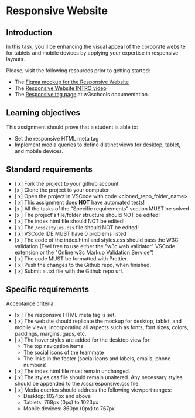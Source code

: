 # Responsive Website

## Introduction

In this task, you'll be enhancing the visual appeal of the corporate website for tablets and mobile devices by applying your expertise in responsive layouts.

Please, visit the following resources prior to getting started:

- The [Figma mockup for the Responsive Website](https://www.figma.com/design/onIbYtgBAXK2ithgviZdF0/Responsive-Website?node-id=0-1&m=dev&t=ldEFp2YUPoQOgefG-1)
- The [Responsive Website INTRO video](https://www.loom.com/share/c4906ee2d0744a06ac667e3ff4a14279?sid=810fcad2-fb13-46d6-a399-d3ee15a088e2)
- The [Responsive tag page](https://www.w3schools.com/html/html_responsive.asp) at w3schools documentation.

## Learning objectives

This assignment should prove that a student is able to:

- Set the responsive HTML meta tag
- Implement media queries to define distinct views for desktop, tablet, and mobile devices.

## Standard requirements

- [ x] Fork the project to your github account
- [x ] Clone the project to your computer
- [ x] Open the project in VSCode with code <cloned_repo_folder_name>
- [ x] This assignment does **NOT** have automated tests!
- [x ] All the tasks of the "Specific requirements" section MUST be solved
- [x ] The project's file/folder structure should NOT be edited!
- [ x] The index.html file should NOT be edited!
- [ x] The `/css/styles.css` file should NOT be edited!
- [ x] VSCode IDE MUST have 0 problems listed
- [x ] The code of the index.html and styles.css should pass the W3C validation (Feel free to use either the "w3c web validator" VSCode extension or the "Online w3c Markup Validation Service")
- [ x] The code MUST be formatted with Prettier.
- [ x] Push the changes to the Github repo, when finished.
- [ x] Submit a .txt file with the Github repo url.

## Specific requirements

Acceptance criteria:

- [x ] The responsive HTML meta tag is set.
- [ x] The website should replicate the mockup for desktop, tablet, and mobile views, incorporating all aspects such as fonts, font sizes, colors, paddings, margins, gaps, etc.
- [ x] The hover styles are added for the desktop view for:
  - The top navigation items
  - The social icons of the teammate
  - The links in the footer (social icons and labels, emails, phone numbers)
- [ x] The index.html file must remain unchanged.
- [ x] The styles.css file should remain unaltered. Any necessary styles should be appended to the /css/responsive.css file.
- [ x] Media queries should address the following viewport ranges:
  - Desktop: 1024px and above
  - Tablets: 768px (0px) to 1023px
  - Mobile devices: 360px (0px) to 767px
